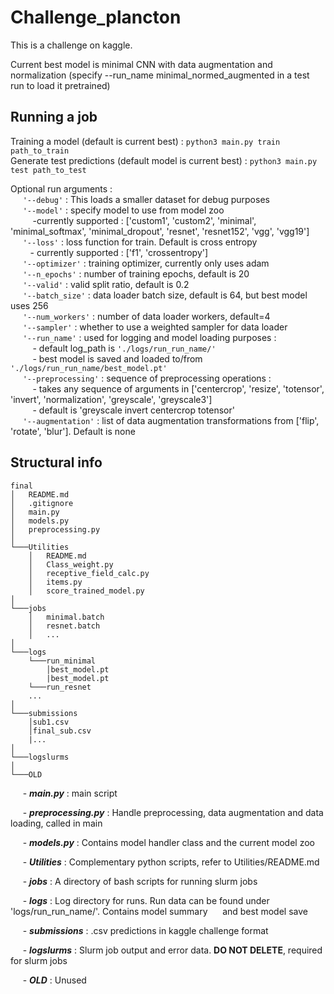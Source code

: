 # Challenge_plancton
This is a challenge on kaggle. 

Current best model is minimal CNN with data augmentation and normalization (specify --run_name minimal_normed_augmented in a test run to load it pretrained)

## Running a job
Training a model (default is current best) : `python3 main.py train path_to_train`<br />
Generate test predictions (default model is current best) : `python3 main.py test path_to_test`<br />

Optional run arguments : <br />
&nbsp;&nbsp;&nbsp;&nbsp; `'--debug'` : This loads a smaller dataset for debug purposes <br />
  &nbsp;&nbsp;&nbsp;&nbsp;      `'--model'` : specify model to use from model zoo <br />
             &nbsp;&nbsp;&nbsp;&nbsp;&nbsp;&nbsp;&nbsp;&nbsp; -currently supported : ['custom1', 'custom2', 'minimal', 'minimal_softmax', 'minimal_dropout', 'resnet', 'resnet152', 'vgg', 'vgg19']<br />
    &nbsp;&nbsp;&nbsp;&nbsp;    `'--loss'` : loss function for train. Default is cross entropy<br />
             &nbsp;&nbsp;&nbsp;&nbsp;&nbsp;&nbsp;&nbsp;&nbsp;- currently supported : ['f1', 'crossentropy']<br />
   &nbsp;&nbsp;&nbsp;&nbsp;     `'--optimizer'` : training optimizer, currently only uses adam<br />
   &nbsp;&nbsp;&nbsp;&nbsp;     `'--n_epochs'` : number of training epochs, default is 20<br />
   &nbsp;&nbsp;&nbsp;&nbsp;    `'--valid'` : valid split ratio, default is 0.2 <br />
    &nbsp;&nbsp;&nbsp;&nbsp;    `'--batch_size'` : data loader batch size, default is 64, but best model uses 256 <br />
    &nbsp;&nbsp;&nbsp;&nbsp;    `'--num_workers'` : number of data loader workers, default=4 <br />
    &nbsp;&nbsp;&nbsp;&nbsp;    `'--sampler'` : whether to use a weighted sampler for data loader<br />
    &nbsp;&nbsp;&nbsp;&nbsp;    `'--run_name'` : used for logging and model loading purposes : <br />
            &nbsp;&nbsp;&nbsp;&nbsp;&nbsp;&nbsp;&nbsp;&nbsp; - default log_path is `'./logs/run_run_name/'`<br />
            &nbsp;&nbsp;&nbsp;&nbsp;&nbsp;&nbsp;&nbsp;&nbsp;  - best model is saved and loaded to/from `'./logs/run_run_name/best_model.pt'`<br />
    &nbsp;&nbsp;&nbsp;&nbsp;    `'--preprocessing'` :  sequence of preprocessing operations : <br />
            &nbsp;&nbsp;&nbsp;&nbsp;&nbsp;&nbsp;&nbsp;&nbsp;  - takes any sequence of arguments in ['centercrop', 'resize', 'totensor', 'invert', 'normalization', 'greyscale', 'greyscale3']<br />
            &nbsp;&nbsp;&nbsp;&nbsp;&nbsp;&nbsp;&nbsp;&nbsp;  - default is 'greyscale invert centercrop totensor' <br />
   &nbsp;&nbsp;&nbsp;&nbsp;     `'--augmentation'` : list of data augmentation transformations from ['flip', 'rotate', 'blur']. Default is none<br />
   
## Structural info
```
final
│   README.md
│   .gitignore
│   main.py
│   models.py
│   preprocessing.py
│
└───Utilities
    │   README.md
    │   Class_weight.py   
    │   receptive_field_calc.py
    │   items.py
    │   score_trained_model.py
│
└───jobs
    │   minimal.batch
    │   resnet.batch
    │   ...   
│
└───logs
    └───run_minimal
        │best_model.pt
        |best_model.pt
    └───run_resnet
    ...
│
└───submissions
    │sub1.csv
    │final_sub.csv
    |...
│
└───logslurms
│
└───OLD
  ```

   &nbsp;&nbsp;&nbsp;&nbsp;    - _**main.py**_ : main script<br />
   
   &nbsp;&nbsp;&nbsp;&nbsp;    - _**preprocessing.py**_ : Handle preprocessing, data augmentation and data loading, called in main<br />
   
   &nbsp;&nbsp;&nbsp;&nbsp;    - _**models.py**_ : Contains model handler class and the current model zoo<br />
   
   &nbsp;&nbsp;&nbsp;&nbsp;    - _**Utilities**_ : Complementary python scripts, refer to Utilities/README.md<br />
     
   &nbsp;&nbsp;&nbsp;&nbsp;    - _**jobs**_ : A directory of bash scripts for running slurm jobs<br />
   
   &nbsp;&nbsp;&nbsp;&nbsp;     - _**logs**_ : Log directory for runs. Run data can be found under 'logs/run_run_name/'. Contains model summary &nbsp;&nbsp;&nbsp;&nbsp;&nbsp;and best model save<br />
   
   &nbsp;&nbsp;&nbsp;&nbsp;     - _**submissions**_ : .csv predictions in kaggle challenge format<br />
   
   &nbsp;&nbsp;&nbsp;&nbsp;     - _**logslurms**_ : Slurm job output and error data. **DO NOT DELETE**, required for slurm jobs<br />
   
   &nbsp;&nbsp;&nbsp;&nbsp;    - _**OLD**_ : Unused<br />

